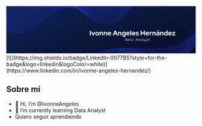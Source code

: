 <div id="header" align="center">
  <img decoding="async" src="https://github.com/IvonneAngeles/IvonneAngeles/blob/main/Banner%20ivonne.png" width="800"/>
</div>
[![](https://img.shields.io/badge/LinkedIn-0077B5?style=for-the-badge&logo=linkedin&logoColor=white)](https://www.linkedin.com/in/ivonne-angeles-hernandez/)


## Sobre mí 

- 👋 Hi, I’m @IvonneAngeles
- 🌱 I’m currently learning Data Analyst
- Quiero seguir aprendiendo 

<!---
IvonneAngeles/IvonneAngeles is a ✨ special ✨ repository because its `README.md` (this file) appears on your GitHub profile.
You can click the Preview link to take a look at your changes.
--->
